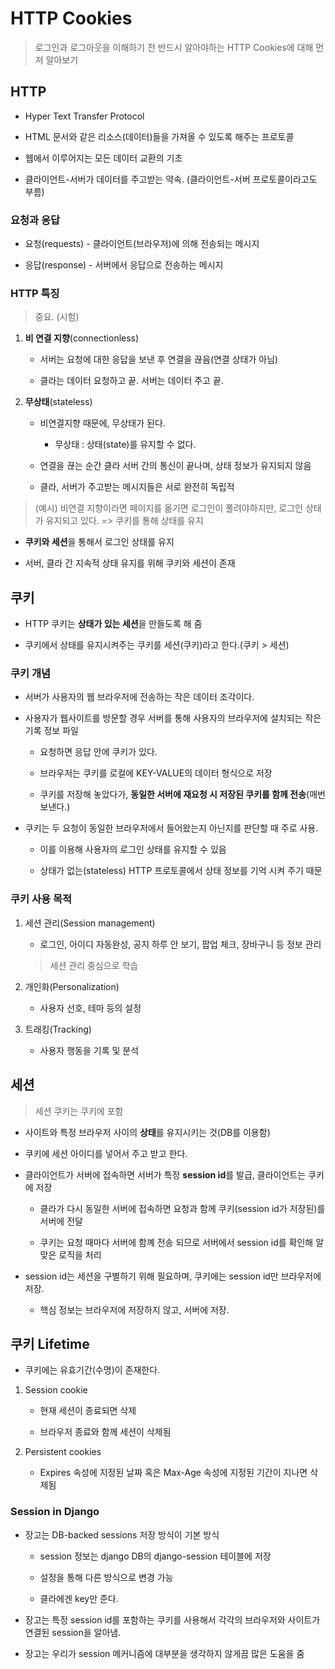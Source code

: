 # HTTP Cookies

> 로그인과 로그아웃을 이해하기 전 반드시 알아야하는 HTTP Cookies에 대해 먼저 알아보기

## HTTP

- Hyper Text Transfer Protocol

- HTML 문서와 같은 리소스(데이터)들을 가져올 수 있도록 해주는 프로토콜

- 웹에서 이루어지는 모든 데이터 교환의 기초

- 클라이언트-서버가 데이터를 주고받는 약속. (클라이언트-서버 프로토콜이라고도 부름)

### 요청과 응답

- 요청(requests) - 클라이언트(브라우저)에 의해 전송되는 메시지

- 응답(response) - 서버에서 응답으로 전송하는 메시지

### HTTP 특징

> 중요. (시험)

1. **비 연결 지향**(connectionless)

    - 서버는 요청에 대한 응답을 보낸 후 연결을 끊음(연결 상태가 아님)

    - 클라는 데이터 요청하고 끝. 서버는 데이터 주고 끝.

2. **무상태**(stateless)

    - 비연결지향 때문에, 무상태가 된다. 

        - 무상태 : 상태(state)를 유지할 수 없다.

    - 연결을 끊는 순간 클라 서버 간의 통신이 끝나며, 상태 정보가 유지되지 않음

    - 클라, 서버가 주고받는 메시지들은 서로 완전히 독립적

> (예시) 비연결 지향이라면 페이지를 옮기면 로그인이 풀려야하지만, 로그인 상태가 유지되고 있다. => 쿠키를 통해 상태를 유지

- **쿠키와 세션**을 통해서 로그인 상태를 유지

- 서버, 클라 간 지속적 상태 유지를 위해 쿠키와 세션이 존재

## 쿠키

- HTTP 쿠키는 **상태가 있는 세션**을 만들도록 해 줌

- 쿠키에서 상태를 유지시켜주는 쿠키를 세션(쿠키)라고 한다.(쿠키 > 세션)

### 쿠키 개념

- 서버가 사용자의 웹 브라우저에 전송하는 작은 데이터 조각이다.

- 사용자가 웹사이트를 방문할 경우 서버를 통해 사용자의 브라우저에 설치되는 작은 기록 정보 파일

    - 요청하면 응답 안에 쿠키가 있다.

    - 브라우저는 쿠키를 로컬에 KEY-VALUE의 데이터 형식으로 저장

    - 쿠키를 저장해 놓았다가, **동일한 서버에 재요청 시 저장된 쿠키를 함께 전송**(매번 보낸다.)

- 쿠키는 두 요청이 동일한 브라우저에서 들어왔는지 아닌지를 판단할 때 주로 사용.

    - 이를 이용해 사용자의 로그인 상태를 유지할 수 있음

    - 상태가 없는(stateless) HTTP 프로토콜에서 상태 정보를 기억 시켜 주기 때문

### 쿠키 사용 목적

1. 세션 관리(Session management)

    - 로그인, 아이디 자동완성, 공지 하루 안 보기, 팝업 체크, 장바구니 등 정보 관리

    > 세션 관리 중심으로 학습

2. 개인화(Personalization)

    - 사용자 선호, 테마 등의 설정

3. 트래킹(Tracking)

    - 사용자 행동을 기록 및 분석

## 세션

> 세션 쿠키는 쿠키에 포함

- 사이트와 특정 브라우저 사이의 **상태**를 유지시키는 것(DB를 이용함)

- 쿠키에 세션 아이디를 넣어서 주고 받고 한다.

- 클라이언트가 서버에 접속하면 서버가 특정 **session id**를 발급, 클라이언트는 쿠키에 저장

    - 클라가 다시 동일한 서버에 접속하면 요청과 함께 쿠키(session id가 저장된)를 서버에 전달

    - 쿠키는 요청 때마다 서버에 함꼐 전송 되므로 서버에서 session id를 확인해 알맞은 로직을 처리

- session id는 세션을 구별하기 위해 필요하며, 쿠키에는 session id만 브라우저에 저장.

    - 핵심 정보는 브라우저에 저장하지 않고, 서버에 저장.

## 쿠키 Lifetime

- 쿠키에는 유효기간(수명)이 존재한다. 

1. Session cookie

    - 현재 세션이 종료되면 삭제

    - 브라우저 종료와 함께 세션이 삭제됨

2. Persistent cookies

    - Expires 속성에 지정된 날짜 혹은 Max-Age 속성에 지정된 기간이 지나면 삭제됨

### Session in Django

- 장고는 DB-backed sessions 저장 방식이 기본 방식

    - session 정보는 django DB의 django-session 테이블에 저장

    - 설정을 통해 다른 방식으로 변경 가능

    - 클라에겐 key만 준다.

- 장고는 특정 session id를 포함하는 쿠키를 사용해서 각각의 브라우저와 사이트가 연결된 session을 알아냄.

- 장고는 우리가 session 메커니즘에 대부분을 생각하지 않게끔 많은 도움을 줌